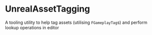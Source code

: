 # UnrealAssetTagging
A tooling utility to help tag assets (utilising `FGameplayTag`s) and perform lookup operations in editor
